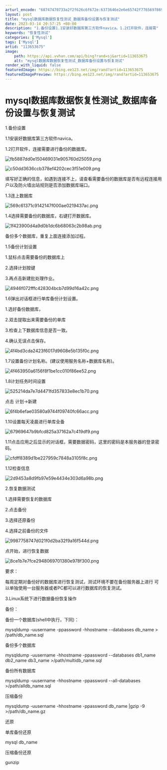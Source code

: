 ```yaml
---
arturl_encode: "68747470733a2f2f626c6f672e:6373646e2e6e65742f77656978696e5f33323537383136312f:61727469636c652f64657461696c732f313133363533363735"
layout: post
title: "mysql数据库数据恢复性测试_数据库备份设置与恢复测试"
date: 2023-03-14 20:57:25 +08:00
description: "1.备份设置1.1安装好数据库第三方软件navica。1.2打开软件，连接需"
keywords: "恢复性测试"
categories: ['Mysql']
tags: ['Mysql']
artid: "113653675"
image:
    path: https://api.vvhan.com/api/bing?rand=sj&artid=113653675
    alt: "mysql数据库数据恢复性测试_数据库备份设置与恢复测试"
render_with_liquid: false
featuredImage: https://bing.ee123.net/img/rand?artid=113653675
featuredImagePreview: https://bing.ee123.net/img/rand?artid=113653675
---
```


# mysql数据库数据恢复性测试\_数据库备份设置与恢复测试

1.备份设置

1.1安装好数据库第三方软件navica。

1.2打开软件，连接需要进行备份的数据库。

![fb5887dd0e150469031e905760d25059.png](https://i-blog.csdnimg.cn/blog_migrate/2a27636090a59065363c3d2ec36bb27d.png)

![c50dd3636ccb378ef4202cec3f51e009.png](https://i-blog.csdnimg.cn/blog_migrate/87e92a73bf2cf423674e2855fefcc157.png)

填写好正确的信息，如遇到连接不上，请查看需要备份的数据库是否有远程连接用户以及防火墙出站规则是否添加数据库端口。

1.3连上数据库

![569c61371c9142147f000ae0219437ac.png](https://i-blog.csdnimg.cn/blog_migrate/e99edbd3f99252224ad1ac1b5556dfb7.png)

1.4选择需要备份的数据库，右键打开数据库。

![1f423900d4a9d0b1dc6b68063c2b98ab.png](https://i-blog.csdnimg.cn/blog_migrate/b1d9d5c116ea33a5439487d4b9ade791.png)

备份多个数据库，重复上面连接添加过程。

1.5备份计划设置

1.鼠标点击需要备份的数据库上

2.选择计划按键

3.再点击新建批处理作业。

![4946f072fffc428304bcb7d99d16a42c.png](https://i-blog.csdnimg.cn/blog_migrate/fffd76e1818ab743d6bc0a51c59e8ac3.png)

1.6弹出对话框进行单库备份计划设置。

1.选好备份数据库，

2.双击提取出来需要备份的单库

3.检查上下数据库信息是否一致。

4.确认无误点击保存。

![4f4bd3cda2423f6017d9608e5b135f0c.png](https://i-blog.csdnimg.cn/blog_migrate/8776e7e22548b850a1984e1e8b8aa5be.png)

1.7设置备份计划名称。(建议使用服务名称+数据库名称)。

![4f463950a6156f8f1be1cc010f86ee52.png](https://i-blog.csdnimg.cn/blog_migrate/d7117803a5be112159e325a558a03b0f.png)

1.8计划任务时间设置

![525214da7e7d4471fd357833e8ec1b70.png](https://i-blog.csdnimg.cn/blog_migrate/63bbe0048e3a8288902aa06a4af728ee.png)

点击 计划→新建

![6f4b6efae03580a9744f09740fc66acc.png](https://i-blog.csdnimg.cn/blog_migrate/074c41711426e0f3e665c18f73c4370d.png)

1.10设置每天凌晨进行单库全备

![67969647b9bfcd825a37162a7c419df9.png](https://i-blog.csdnimg.cn/blog_migrate/4475d55e8b84dac50986d7f9a87c6aca.png)

1.11点击应用之后显示的对话框，需要数据密码，这里的密码是本服务器的登录密码。

![cfdff8389d1be227959c7848a3105f8c.png](https://i-blog.csdnimg.cn/blog_migrate/1602bdd22a0b5a834f2faf6f45e8bb26.png)

1.12检查信息

![2d9453a8d9fb97e59e4434e303d6a98b.png](https://i-blog.csdnimg.cn/blog_migrate/9d9ea2b1da62cdf75647fe24e579da80.png)

2.恢复数据测试

1.选择需要恢复的数据库

2.点击备份

3.选择还原备份

4.选择之前备份的文件

![9987758747d021f0d2ba32f9a16f544d.png](https://i-blog.csdnimg.cn/blog_migrate/a7c8aa51a648626cfdf4c57aefac44bf.png)

点开始，进行恢复数据

![8ce1b7e7fce2948069701380e978f300.png](https://i-blog.csdnimg.cn/blog_migrate/07d47f920d6f661f48205b56eaef32c3.png)

要求：

每周定期对备份好的数据库进行恢复测试，测试环境不要在备份服务器上进行 可以单独使用一台服务器或者PC都可以进行数据库的恢复测试。

3.Linux系统下进行数据备份恢复操作

备份：

备份一个数据库(shell中执行，下同)：

mysqldump -uusername -ppassword -hhostname --databases db\_name > /path/db\_name.sql

备份多个数据库

mysqldump -uusername -hhostname -ppassword --databases db1\_name db2\_name db3\_name >/path/multidb\_name.sql

备份所有数据库

mysqldump -uusername -hhostname -ppassword --all-databases >/path/alldb\_name.sql

压缩备份

mysqldump -uusername -hhostname -ppassword db\_name |gzip -9 >/path/db\_name.gz

还原

单库备份还原

mysql db\_name

压缩备份还原

gunzip